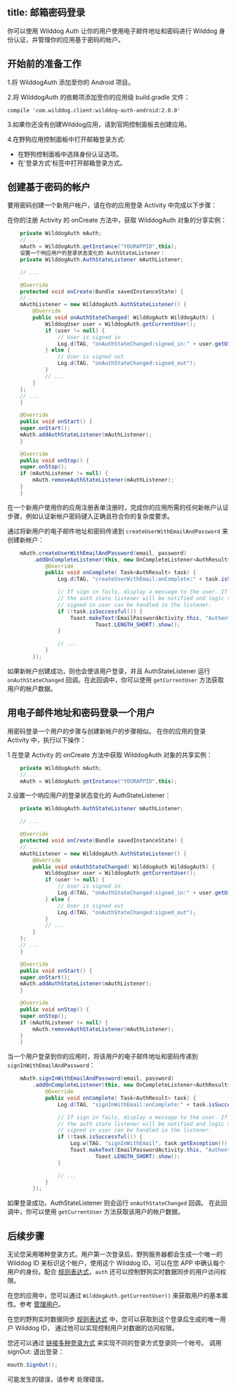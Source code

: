 title: 邮箱密码登录
---

你可以使用  Wilddog Auth  让你的用户使用电子邮件地址和密码进行 Wilddog 身份认证，并管理你的应用基于密码的帐户。

## 开始前的准备工作

1.将 WilddogAuth 添加至你的 Android 项目。

2.将 WilddogAuth 的依赖项添加至你的应用级 build.gradle 文件：
    
    compile 'com.wilddog.client:wilddog-auth-android:2.0.0'
3.如果你还没有创建Wilddog应用，请到官网控制面板去创建应用。

4.在野狗应用控制面板中打开邮箱登录方式:

  *  在野狗控制面板中选择身份认证选项。
  *  在'登录方式'标签中打开邮箱登录方式。


## 创建基于密码的帐户  

 
 要用密码创建一个新用户帐户，请在你的应用登录 Activity 中完成以下步骤：

在你的注册 Activity 的 onCreate 方法中，获取 WilddogAuth 对象的分享实例：

```java
    private WilddogAuth mAuth;
    // ...
    mAuth = WilddogAuth.getInstance("YOURAPPID",this);
    设置一个响应用户的登录状态变化的 AuthStateListener：
    private WilddogAuth.AuthStateListener mAuthListener;

    // ...

    @Override
    protected void onCreate(Bundle savedInstanceState) {
    // ...
    mAuthListener = new WilddogAuth.AuthStateListener() {
        @Override
        public void onAuthStateChanged( WilddogAuth WilddogAuth) {
            WilddogUser user = WilddogAuth.getCurrentUser();
            if (user != null) {
                // User is signed in
                Log.d(TAG, "onAuthStateChanged:signed_in:" + user.getUid());
            } else {
                // User is signed out
                Log.d(TAG, "onAuthStateChanged:signed_out");
            }
            // ...
        }
    };
    // ...
    }

    @Override
    public void onStart() {
    super.onStart();
    mAuth.addAuthStateListener(mAuthListener);
    }

    @Override
    public void onStop() {
    super.onStop();
    if (mAuthListener != null) {
        mAuth.removeAuthStateListener(mAuthListener);
    }
    }
```    
在一个新用户使用你的应用注册表单注册时，完成你的应用所需的任何新帐户认证步骤，例如认证新帐户密码键入正确且符合你的复杂度要求。

通过将新用户的电子邮件地址和密码传递到 `createUserWithEmailAndPassword` 来创建新帐户：

```java
    mAuth.createUserWithEmailAndPassword(email, password)
        .addOnCompleteListener(this, new OnCompleteListener<AuthResult>() {
            @Override
            public void onComplete( Task<AuthResult> task) {
                Log.d(TAG, "createUserWithEmail:onComplete:" + task.isSuccessful());

                // If sign in fails, display a message to the user. If sign in succeeds
                // the auth state listener will be notified and logic to handle the
                // signed in user can be handled in the listener.
                if (!task.isSuccessful()) {
                    Toast.makeText(EmailPasswordActivity.this, "Authentication failed.",
                            Toast.LENGTH_SHORT).show();
                }

                // ...
            }
        });
```

如果新帐户创建成功，则也会使该用户登录，并且 AuthStateListener 运行 `onAuthStateChanged` 回调。在此回调中，你可以使用 `getCurrentUser` 方法获取用户的帐户数据。


## 用电子邮件地址和密码登录一个用户

用密码登录一个用户的步骤与创建新帐户的步骤相似。 在你的应用的登录 Activity 中，执行以下操作：

1.在登录 Activity 的 onCreate 方法中获取 WilddogAuth 对象的共享实例：

```java
    private WilddogAuth mAuth;
    // ...
    mAuth = WilddogAuth.getInstance("YOURAPPID",this);
```

2.设置一个响应用户的登录状态变化的 AuthStateListener：

```java
    private WilddogAuth.AuthStateListener mAuthListener;

    // ...

    @Override
    protected void onCreate(Bundle savedInstanceState) {
    // ...
    mAuthListener = new WilddogAuth.AuthStateListener() {
        @Override
        public void onAuthStateChanged( WilddogAuth WilddogAuth) {
            WilddogUser user = WilddogAuth.getCurrentUser();
            if (user != null) {
                // User is signed in
                Log.d(TAG, "onAuthStateChanged:signed_in:" + user.getUid());
            } else {
                // User is signed out
                Log.d(TAG, "onAuthStateChanged:signed_out");
            }
            // ...
        }
    };
    // ...
    }

    @Override
    public void onStart() {
    super.onStart();
    mAuth.addAuthStateListener(mAuthListener);
    }

    @Override
    public void onStop() {
    super.onStop();
    if (mAuthListener != null) {
        mAuth.removeAuthStateListener(mAuthListener);
    }
    }
```

当一个用户登录到你的应用时，将该用户的电子邮件地址和密码传递到 `signInWithEmailAndPassword`：

```java
    mAuth.signInWithEmailAndPassword(email, password)
        .addOnCompleteListener(this, new OnCompleteListener<AuthResult>() {
            @Override
            public void onComplete( Task<AuthResult> task) {
                Log.d(TAG, "signInWithEmail:onComplete:" + task.isSuccessful());

                // If sign in fails, display a message to the user. If sign in succeeds
                // the auth state listener will be notified and logic to handle the
                // signed in user can be handled in the listener.
                if (!task.isSuccessful()) {
                    Log.w(TAG, "signInWithEmail", task.getException());
                    Toast.makeText(EmailPasswordActivity.this, "Authentication failed.",
                            Toast.LENGTH_SHORT).show();
                }

                // ...
            }
        });
```

如果登录成功，AuthStateListener 则会运行 `onAuthStateChanged` 回调。 在此回调中，你可以使用 `getCurrentUser` 方法获取该用户的帐户数据。



## 后续步骤

无论您采用哪种登录方式，用户第一次登录后，野狗服务器都会生成一个唯一的 Wilddog ID 来标识这个帐户，使用这个 Wilddog ID，可以在您 APP 中确认每个用户的身份。配合 [规则表达式](/guide/sync/rules/introduce.html)，`auth` 还可以控制野狗实时数据同步的用户访问权限。

在您的应用中，您可以通过 `WilddogAuth.getCurrentUser()` 来获取用户的基本属性。参考 [管理用户](/guide/auth/web/manageuser.html)。

在您的野狗实时数据同步 [规则表达式](/guide/sync/rules/introduce.html) 中，您可以获取到这个登录后生成的唯一用户 Wilddog ID， 通过他可以实现控制用户对数据的访问权限。

您还可以通过 [链接多种登录方式](/guide/auth/web/link.html) 来实现不同的登录方式登录同一个帐号。
调用 signOut: 退出登录：

```java
mauth.SignOut();
```

可能发生的错误，请参考 处理错误。